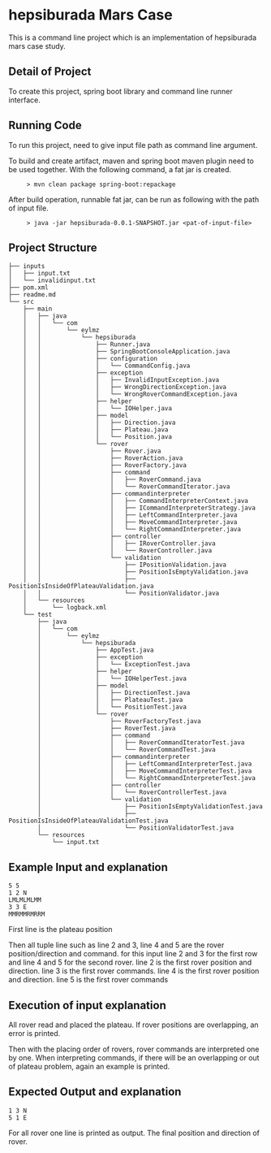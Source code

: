 # hepsiburada Mars Case

This is a command line project which is an implementation of hepsiburada mars case study.

## Detail of Project

To create this project, spring boot library and command line runner interface.  

## Running Code

To run this project, need to give input file path as command line argument.

To build and create artifact, maven and spring boot maven plugin need to be used together. With the following command, a fat jar <which has required spring libraries> is created.

```
     > mvn clean package spring-boot:repackage
```
After build operation, runnable fat jar, can be run as following with the path of input file.

```
     > java -jar hepsiburada-0.0.1-SNAPSHOT.jar <pat-of-input-file>
```

## Project Structure
```
├── inputs
│   ├── input.txt
│   └── invalidinput.txt
├── pom.xml
├── readme.md
└── src
    ├── main
    │   ├── java
    │   │   └── com
    │   │       └── eylmz
    │   │           └── hepsiburada
    │   │               ├── Runner.java
    │   │               ├── SpringBootConsoleApplication.java
    │   │               ├── configuration
    │   │               │   └── CommandConfig.java
    │   │               ├── exception
    │   │               │   ├── InvalidInputException.java
    │   │               │   ├── WrongDirectionException.java
    │   │               │   └── WrongRoverCommandException.java
    │   │               ├── helper
    │   │               │   └── IOHelper.java
    │   │               ├── model
    │   │               │   ├── Direction.java
    │   │               │   ├── Plateau.java
    │   │               │   └── Position.java
    │   │               └── rover
    │   │                   ├── Rover.java
    │   │                   ├── RoverAction.java
    │   │                   ├── RoverFactory.java
    │   │                   ├── command
    │   │                   │   ├── RoverCommand.java
    │   │                   │   └── RoverCommandIterator.java
    │   │                   ├── commandinterpreter
    │   │                   │   ├── CommandInterpreterContext.java
    │   │                   │   ├── ICommandInterpreterStrategy.java
    │   │                   │   ├── LeftCommandInterpreter.java
    │   │                   │   ├── MoveCommandInterpreter.java
    │   │                   │   └── RightCommandInterpreter.java
    │   │                   ├── controller
    │   │                   │   ├── IRoverController.java
    │   │                   │   └── RoverController.java
    │   │                   └── validation
    │   │                       ├── IPositionValidation.java
    │   │                       ├── PositionIsEmptyValidation.java
    │   │                       ├── PositionIsInsideOfPlateauValidation.java
    │   │                       └── PositionValidator.java
    │   └── resources
    │       └── logback.xml
    └── test
        ├── java
        │   └── com
        │       └── eylmz
        │           └── hepsiburada
        │               ├── AppTest.java
        │               ├── exception
        │               │   └── ExceptionTest.java
        │               ├── helper
        │               │   └── IOHelperTest.java
        │               ├── model
        │               │   ├── DirectionTest.java
        │               │   ├── PlateauTest.java
        │               │   └── PositionTest.java
        │               └── rover
        │                   ├── RoverFactoryTest.java
        │                   ├── RoverTest.java
        │                   ├── command
        │                   │   ├── RoverCommandIteratorTest.java
        │                   │   └── RoverCommandTest.java
        │                   ├── commandinterpreter
        │                   │   ├── LeftCommandInterpreterTest.java
        │                   │   ├── MoveCommandInterpreterTest.java
        │                   │   └── RightCommandInterpreterTest.java
        │                   ├── controller
        │                   │   └── RoverControllerTest.java
        │                   └── validation
        │                       ├── PositionIsEmptyValidationTest.java
        │                       ├── PositionIsInsideOfPlateauValidationTest.java
        │                       └── PositionValidatorTest.java
        └── resources
            └── input.txt

```

## Example Input and explanation
```
5 5
1 2 N
LMLMLMLMM
3 3 E
MMRMMRMRRM
```
First line is the plateau position

Then all tuple line such as line 2 and 3, line 4 and 5 are the rover position/direction and command. for this input line 2 and 3 for the first row and line 4 and 5 for the second rover.
  line 2 is the first rover position and direction. line 3 is the first rover commands.
  line 4 is the first rover position and direction. line 5 is the first rover commands

## Execution of input explanation

All rover read and placed the plateau. If rover positions are overlapping, an error is printed.

Then with the placing order of rovers, rover commands are interpreted one by one. When interpreting commands, if there will be an overlapping or out of plateau problem, again an example is printed.

## Expected Output and explanation
```
1 3 N
5 1 E
```
For all rover one line is printed as output. The final position and direction of rover.